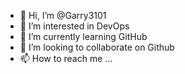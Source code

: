- 👋 Hi, I’m @Garry3101
- 👀 I’m interested in DevOps
- 🌱 I’m currently learning GitHub
- 💞️ I’m looking to collaborate on Github
- 📫 How to reach me ...

<!---
Garry3101/Garry3101 is a ✨ special ✨ repository because its `README.md` (this file) appears on your GitHub profile.
You can click the Preview link to take a look at your changes.
--->
